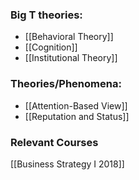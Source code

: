 ### Big T theories:

* [[Behavioral Theory]]
* [[Cognition]]
* [[Institutional Theory]]

### Theories/Phenomena:

* [[Attention-Based View]]
* [[Reputation and Status]]

### Relevant Courses

[[Business Strategy I 2018]]